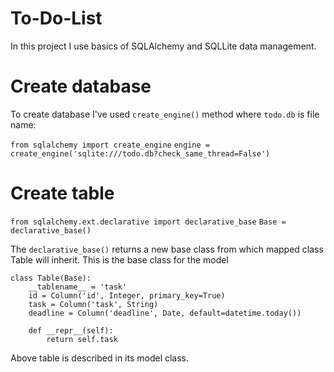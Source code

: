 # To-Do-List

In this project I use basics of SQLAlchemy and SQLLite data management.

# Create database
To create database I've used `create_engine()` method where `todo.db` is file name:

`from sqlalchemy import create_engine`
`engine = create_engine('sqlite:///todo.db?check_same_thread=False')`

# Create table

`from sqlalchemy.ext.declarative import declarative_base`
`Base = declarative_base()`

The `declarative_base()` returns a new base class from which mapped class Table will inherit. This is the base class for the model

```
class Table(Base):
    __tablename__ = 'task'
    id = Column('id', Integer, primary_key=True)
    task = Column('task', String)
    deadline = Column('deadline', Date, default=datetime.today())

    def __repr__(self):
        return self.task
 ```
 
Above table is described in its model class.
